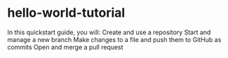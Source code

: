 # hello-world-tutorial
In this quickstart guide, you will:  Create and use a repository Start and manage a new branch Make changes to a file and push them to GitHub as commits Open and merge a pull request
